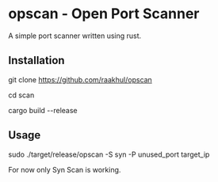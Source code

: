 # opscan - Open Port Scanner

A simple port scanner written using rust.

## Installation

git clone https://github.com/raakhul/opscan

cd scan

cargo build --release

## Usage

sudo ./target/release/opscan -S syn -P unused_port target_ip

For now only Syn Scan is working.
